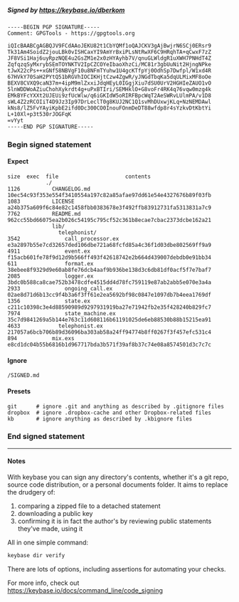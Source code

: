 ##### Signed by https://keybase.io/dberkom
```
-----BEGIN PGP SIGNATURE-----
Comment: GPGTools - https://gpgtools.org

iQIcBAABCgAGBQJV9FCdAAoJEKU82t1CbYQMf1oQAJCKV3gAjBwjrN6SCj0ERsr9
Tk31Am4SoidZ2jouLBk0vISHCaxYI9AmYrBxiPLsNtRwXF6C9HRqhTA+qCwxF7zZ
JF8VSi1Haj6uyRpzNQE4u2GsZM1e2x0zHYAyhb7V/qnuGLWldgR1uXWH7PNHdT4Z
ZqfqzqSyMxrybSEmTOYNKTV2IpCZCOYeIbaoXhzCi/MC81r3gbUuNit2HjngNPke
tJwX22cPs++xGNf58NBVgF10u8NFmTYuhw1U4gcKTfpYj0OdhSp7Dwfpl/W1xd4R
67HVkY70SaH2PYtQ51bRGVhIOCIKHjtCzw4ZgwR/yJNGdTbqKa5dqULMixMF8oOe
BEXV8CVXQ9caN37m+4ipM9mlZxxiJdqHEyL0IGgjXiu7dSU0UrV2HGHIeZAUO1vO
5lnWDDWoAZiuChohXykrdt4g+uPxBTIri/SEMHklO+G8voFr4RK4q76vqw0mzg4k
EMkBYFcYXXt2UJEUi9zfUcWlw/q6iGKIdW5oRIRFBpcWqT2AeSWRvLUlmPA/v1D8
sWL4Z2zRCOIiT4D9Jz3Ip97DrLeclT0g8KUJ2NC1Q1svMhDUxwjKLq+NzNEMDAwl
kNs8/lZ5FvYAyiKpbE2ifd0Dc300CO0InouFOnmDeDT88wfdp8r4sYzkvDtKbtYi
L+10Xl+p3t530rJOGFqK
=vYyt
-----END PGP SIGNATURE-----

```

<!-- END SIGNATURES -->

### Begin signed statement 

#### Expect

```
size  exec  file                     contents                                                        
            ./                                                                                       
1126          CHANGELOG.md           10ec54c93f353e554f3410554a197c82a85afae97dd61e54e4327676b89f03fb
1083          LICENSE                a24b375a609f6c84e82c1458fbb0383678e3f492ffb83912731fa5313831a7c9
7762          README.md              962cc55bd66075ea2b026c54195c795cf52c361b8ecae7cbac2373dcbe162a21
              lib/                                                                                   
                telephonist/                                                                         
3542              call_processor.ex  e3a2897b55e7cd32657ded106dbe721a68fcfd85a4c36f1d03dbe802569ff9a9
4911              event.ex           f15acb601fe78f9d12d9b566ff493f42618742e2b664d439007debdb0e91bb34
611               format.ex          38ebee8f9329d9e60ab8fe76dcb4aaf9b936be138d3c6db81df0acf5f7e7baf7
2085              logger.ex          3bdc0b588ca8cae752b3478cdfe4515dd4d78fc759119e87ab2abb5e070e3a4a
2933              ongoing_call.ex    02ae8d71d6b13cc9f4b3a6f3ff61e2ea5692bf98c0847e1097db7b4eea1769df
1356              state.ex           c211c10398c3e4d88590989d9297931919ba27e71942fb2e35f428240b829fc7
7974              state_machine.ex   35c7d9841269a5b144e763c11d608116b61191025de6eb88530b88b15215ea91
4633            telephonist.ex       217057a6bcb706b89d36096ba303ab58a24ff94774b8ff0267f3f457efc531c4
894           mix.exs                e8cd1dc04b55b6816b1d967717bda3b571f39af8b37c74e08a8574501d3c7c7c
```

#### Ignore

```
/SIGNED.md
```

#### Presets

```
git      # ignore .git and anything as described by .gitignore files
dropbox  # ignore .dropbox-cache and other Dropbox-related files    
kb       # ignore anything as described by .kbignore files          
```

<!-- summarize version = 0.0.9 -->

### End signed statement

<hr>

#### Notes

With keybase you can sign any directory's contents, whether it's a git repo,
source code distribution, or a personal documents folder. It aims to replace the drudgery of:

  1. comparing a zipped file to a detached statement
  2. downloading a public key
  3. confirming it is in fact the author's by reviewing public statements they've made, using it

All in one simple command:

```bash
keybase dir verify
```

There are lots of options, including assertions for automating your checks.

For more info, check out https://keybase.io/docs/command_line/code_signing